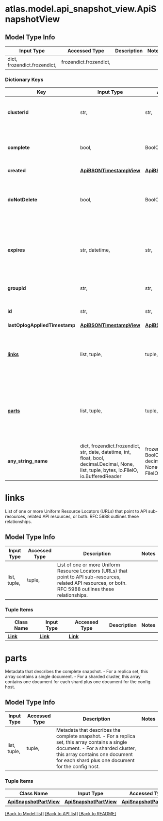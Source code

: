 # atlas.model.api_snapshot_view.ApiSnapshotView

## Model Type Info
Input Type | Accessed Type | Description | Notes
------------ | ------------- | ------------- | -------------
dict, frozendict.frozendict,  | frozendict.frozendict,  |  | 

### Dictionary Keys
Key | Input Type | Accessed Type | Description | Notes
------------ | ------------- | ------------- | ------------- | -------------
**clusterId** | str,  | str,  | Unique 24-hexadecimal digit string that identifies the cluster with the snapshots you want to return. | [optional] 
**complete** | bool,  | BoolClass,  | Flag that indicates whether the snapshot exists. This flag returns &#x60;false&#x60; while MongoDB Cloud creates the snapshot. | [optional] 
**created** | [**ApiBSONTimestampView**](ApiBSONTimestampView.md) | [**ApiBSONTimestampView**](ApiBSONTimestampView.md) |  | [optional] 
**doNotDelete** | bool,  | BoolClass,  | Flag that indicates whether someone can delete this snapshot. You can&#x27;t set &#x60;\&quot;doNotDelete\&quot; : true&#x60; and set a timestamp for **expires** in the same request. | [optional] 
**expires** | str, datetime,  | str,  | Date and time when MongoDB Cloud deletes the snapshot. If &#x60;\&quot;doNotDelete\&quot; : true&#x60;, MongoDB Cloud removes any value set for this parameter. | [optional] value must conform to RFC-3339 date-time
**groupId** | str,  | str,  | Unique 24-hexadecimal digit string that identifies the project that owns the snapshots. | [optional] 
**id** | str,  | str,  | Unique 24-hexadecimal digit string that identifies the snapshot. | [optional] 
**lastOplogAppliedTimestamp** | [**ApiBSONTimestampView**](ApiBSONTimestampView.md) | [**ApiBSONTimestampView**](ApiBSONTimestampView.md) |  | [optional] 
**[links](#links)** | list, tuple,  | tuple,  | List of one or more Uniform Resource Locators (URLs) that point to API sub-resources, related API resources, or both. RFC 5988 outlines these relationships. | [optional] 
**[parts](#parts)** | list, tuple,  | tuple,  | Metadata that describes the complete snapshot.  - For a replica set, this array contains a single document. - For a sharded cluster, this array contains one document for each shard plus one document for the config host. | [optional] 
**any_string_name** | dict, frozendict.frozendict, str, date, datetime, int, float, bool, decimal.Decimal, None, list, tuple, bytes, io.FileIO, io.BufferedReader | frozendict.frozendict, str, BoolClass, decimal.Decimal, NoneClass, tuple, bytes, FileIO | any string name can be used but the value must be the correct type | [optional]

# links

List of one or more Uniform Resource Locators (URLs) that point to API sub-resources, related API resources, or both. RFC 5988 outlines these relationships.

## Model Type Info
Input Type | Accessed Type | Description | Notes
------------ | ------------- | ------------- | -------------
list, tuple,  | tuple,  | List of one or more Uniform Resource Locators (URLs) that point to API sub-resources, related API resources, or both. RFC 5988 outlines these relationships. | 

### Tuple Items
Class Name | Input Type | Accessed Type | Description | Notes
------------- | ------------- | ------------- | ------------- | -------------
[**Link**](Link.md) | [**Link**](Link.md) | [**Link**](Link.md) |  | 

# parts

Metadata that describes the complete snapshot.  - For a replica set, this array contains a single document. - For a sharded cluster, this array contains one document for each shard plus one document for the config host.

## Model Type Info
Input Type | Accessed Type | Description | Notes
------------ | ------------- | ------------- | -------------
list, tuple,  | tuple,  | Metadata that describes the complete snapshot.  - For a replica set, this array contains a single document. - For a sharded cluster, this array contains one document for each shard plus one document for the config host. | 

### Tuple Items
Class Name | Input Type | Accessed Type | Description | Notes
------------- | ------------- | ------------- | ------------- | -------------
[**ApiSnapshotPartView**](ApiSnapshotPartView.md) | [**ApiSnapshotPartView**](ApiSnapshotPartView.md) | [**ApiSnapshotPartView**](ApiSnapshotPartView.md) |  | 

[[Back to Model list]](../../README.md#documentation-for-models) [[Back to API list]](../../README.md#documentation-for-api-endpoints) [[Back to README]](../../README.md)

